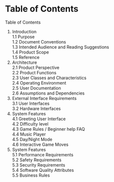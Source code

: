 # Table of Contents
Table of Contents	  
1. Introduction	  
  1.1	Purpose	  
  1.2	Document Conventions	  
  1.3	Intended Audience and Reading Suggestions	  
  1.4	Product Scope	  
  1.5	Reference	
2.	Architecture	  
  2.1	Product Perspective	  
  2.2	Product Functions	  
  2.3	User Classes and Characteristics	  
  2.4	Operating Environment	  
  2.5	User Documentation	  
  2.6	Assumptions and Dependencies	  	  
3. 	External Interface Requirements	  
  3.1	User Interfaces	  
  3.2	Hardware Interfaces	  
4.	System Features	  
  4.1 Greeting User Interface	  
  4.2 Difficulty level	  
  4.3 Game Rules / Beginner help FAQ	  
  4.4 Music Player	  
  4.5 Day/Night Mode	  
  4.6 Interactive Game Moves	  
5. System Features	  
  5.1 Performance Requirements	  
  5.2 Safety Requirements	  
  5.3 Security Requirements	  
  5.4 Software Quality Attributes	  
  5.5 Business Rules	  
